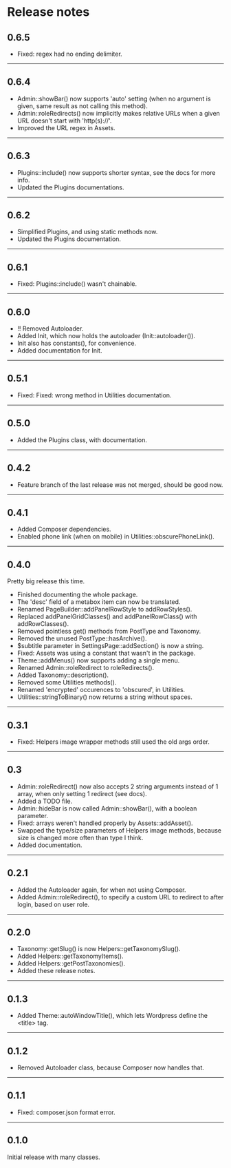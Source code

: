 # Release notes

## 0.6.5

* Fixed: regex had no ending delimiter.

---

## 0.6.4

* Admin::showBar() now supports 'auto' setting (when no argument is given, same result as not calling this method).
* Admin::roleRedirects() now implicitly makes relative URLs when a given URL doesn't start with 'http(s)://'.
* Improved the URL regex in Assets.

---

## 0.6.3

* Plugins::include() now supports shorter syntax, see the docs for more info.
* Updated the Plugins documentations.

---

## 0.6.2

* Simplified Plugins, and using static methods now.
* Updated the Plugins documentation.

---

## 0.6.1

* Fixed: Plugins::include() wasn't chainable.

---

## 0.6.0

* !! Removed Autoloader.
* Added Init, which now holds the autoloader (Init::autoloader()).
* Init also has constants(), for convenience.
* Added documentation for Init.

---

## 0.5.1

* Fixed: Fixed: wrong method in Utilities documentation.

---

## 0.5.0

* Added the Plugins class, with documentation.

---

## 0.4.2

* Feature branch of the last release was not merged, should be good now.

---

## 0.4.1

* Added Composer dependencies.
* Enabled phone link (when on mobile) in Utilities::obscurePhoneLink().

---

## 0.4.0

Pretty big release this time.

* Finished documenting the whole package.
* The 'desc' field of a metabox item can now be translated.
* Renamed PageBuilder::addPanelRowStyle to addRowStyles().
* Replaced addPanelGridClasses() and addPanelRowClass() with addRowClasses().
* Removed pointless get() methods from PostType and Taxonomy.
* Removed the unused PostType::hasArchive().
* $subtitle parameter in SettingsPage::addSection() is now a string.
* Fixed: Assets was using a constant that wasn't in the package.
* Theme::addMenus() now supports adding a single menu.
* Renamed Admin::roleRedirect to roleRedirects().
* Added Taxonomy::description().
* Removed some Utilities methods().
* Renamed 'encrypted' occurences to 'obscured', in Utilities.
* Utilities::stringToBinary() now returns a string without spaces.

---

## 0.3.1

* Fixed: Helpers image wrapper methods still used the old args order.

---

## 0.3

* Admin::roleRedirect() now also accepts 2 string arguments instead of 1 array, when only setting 1 redirect (see docs).
* Added a TODO file.
* Admin::hideBar is now called Admin::showBar(), with a boolean parameter.
* Fixed: arrays weren't handled properly by Assets::addAsset().
* Swapped the type/size parameters of Helpers image methods, because size is changed more often than type I think.
* Added documentation.

---

## 0.2.1

* Added the Autoloader again, for when not using Composer.
* Added Admin::roleRedirect(), to specify a custom URL to redirect to after login, based on user role.

---

## 0.2.0

* Taxonomy::getSlug() is now Helpers::getTaxonomySlug().
* Added Helpers::getTaxonomyItems().
* Added Helpers::getPostTaxonomies().
* Added these release notes.

---

## 0.1.3

* Added Theme::autoWindowTitle(), which lets Wordpress define the &lt;title&gt; tag.

---

## 0.1.2

* Removed Autoloader class, because Composer now handles that.

---

## 0.1.1

* Fixed: composer.json format error.

---

## 0.1.0

Initial release with many classes.
